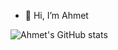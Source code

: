 - 👋 Hi, I’m Ahmet

![Ahmet's GitHub stats](https://github-readme-stats.vercel.app/api?username=ahmetunalunlu&show_icons=true&theme=radical)

<!---
ahmetunalunlu/ahmetunalunlu is a ✨ special ✨ repository because its `README.md` (this file) appears on your GitHub profile.
You can click the Preview link to take a look at your changes.
--->
